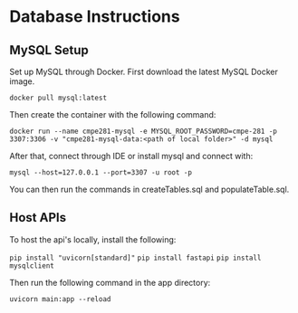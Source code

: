 # Database Instructions

## MySQL Setup

Set up MySQL through Docker. First download the latest MySQL Docker image.

`docker pull mysql:latest`

Then create the container with the following command:

`docker run --name cmpe281-mysql -e MYSQL_ROOT_PASSWORD=cmpe-281 -p 3307:3306 -v "cmpe281-mysql-data:<path of local folder>" -d mysql`

After that, connect through IDE or install mysql and connect with:

`mysql --host=127.0.0.1 --port=3307 -u root -p`

You can then run the commands in createTables.sql and populateTable.sql.

## Host APIs
To host the api's locally, install the following:

`pip install "uvicorn[standard]"`
`pip install fastapi`
`pip install mysqlclient`

Then run the following command in the app directory:

`uvicorn main:app --reload`



